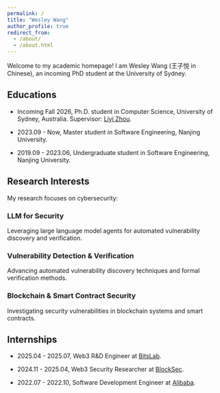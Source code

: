 ```yaml
---
permalink: /
title: "Wesley Wang"
author_profile: true
redirect_from: 
  - /about/
  - /about.html
---
```


Welcome to my academic homepage! I am Wesley Wang (王子悦 in Chinese), an incoming PhD student at the University of Sydney.

## Educations

* Incoming Fall 2026, Ph.D. student in Computer Science, University of Sydney, Australia. Supervisor: [Liyi Zhou](https://lzhou1110.github.io/).

* 2023.09 - Now, Master student in Software Engineering, Nanjing University.

* 2019.09 - 2023.06, Undergraduate student in Software Engineering, Nanjing University.

## Research Interests

My research focuses on cybersecurity:

### LLM for Security
Leveraging large language model agents for automated vulnerability discovery and verification.

### Vulnerability Detection & Verification  
Advancing automated vulnerability discovery techniques and formal verification methods.

### Blockchain & Smart Contract Security
Investigating security vulnerabilities in blockchain systems and smart contracts.

## Internships

* 2025.04 - 2025.07, Web3 R&D Engineer at [BitsLab](https://www.bitslab.xyz/).

* 2024.11 - 2025.04, Web3 Security Researcher at [BlockSec](https://blocksec.com/).

* 2022.07 - 2022.10, Software Development Engineer at [Alibaba](https://www.dingtalk.com/en).

